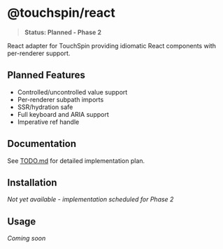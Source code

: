 # @touchspin/react

> **Status: Planned - Phase 2**

React adapter for TouchSpin providing idiomatic React components with per-renderer support.

## Planned Features

- Controlled/uncontrolled value support
- Per-renderer subpath imports
- SSR/hydration safe
- Full keyboard and ARIA support
- Imperative ref handle

## Documentation

See [TODO.md](./TODO.md) for detailed implementation plan.

## Installation

_Not yet available - implementation scheduled for Phase 2_

## Usage

_Coming soon_
